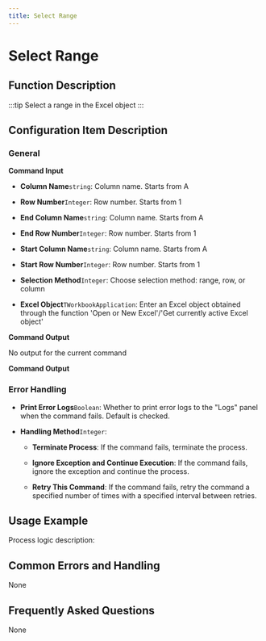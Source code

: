 ```yaml
---
title: Select Range
---
```


# Select Range

## Function Description

:::tip 
Select a range in the Excel object
:::

## Configuration Item Description

### General

**Command Input**

- **Column Name**`string`: Column name. Starts from A

- **Row Number**`Integer`: Row number. Starts from 1

- **End Column Name**`string`: Column name. Starts from A

- **End Row Number**`Integer`: Row number. Starts from 1

- **Start Column Name**`string`: Column name. Starts from A

- **Start Row Number**`Integer`: Row number. Starts from 1

- **Selection Method**`Integer`: Choose selection method: range, row, or column

- **Excel Object**`TWorkbookApplication`: Enter an Excel object obtained through the function 'Open or New Excel'/'Get currently active Excel object'


**Command Output**

No output for the current command


**Command Output**

### Error Handling

- **Print Error Logs**`Boolean`: Whether to print error logs to the "Logs" panel when the command fails. Default is checked. 

- **Handling Method**`Integer`:

    - **Terminate Process**: If the command fails, terminate the process.

    - **Ignore Exception and Continue Execution**: If the command fails, ignore the exception and continue the process.

    - **Retry This Command**: If the command fails, retry the command a specified number of times with a specified interval between retries.

## Usage Example

Process logic description:

## Common Errors and Handling

None

## Frequently Asked Questions

None

